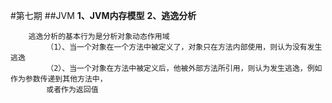#第七期
##JVM
**1、JVM内存模型**
**2、逃逸分析**

        逃逸分析的基本行为是分析对象动态作用域
            （1）、当一个对象在一个方法中被定义了，对象只在方法内部使用，则认为没有发生逃逸
            （2）、当一个对象在方法中被定义后，他被外部方法所引用，则认为发生逃逸，例如作为参数传递到其他方法中，
            或者作为返回值


               
                
           
       
   

      

    